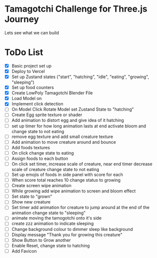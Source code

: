 # Tamagotchi Challenge for Three.js Journey

Lets see what we can build

# ToDo List

- [x] Basic project set up
- [x] Deploy to Vercel
- [x] Set up Zustand states ("start", "hatching", "idle", "eating", "growing", "sleeping")
- [x] Set up food counters
- [x] Create LowPoly Tamagotchi Blender File
- [x] Load Model on
- [x] Implement click detection
- [ ] On Model Click Rotate Model set Zustand State to "hatching"
- [ ] Create Egg sprite texture or shader
- [ ] Add animation to distort egg and give idea of it hatching
- [ ] set up timer for how long animation lasts at end activate bloom and change state to not eating
- [ ] remove egg texture and add small creature texture
- [ ] Add animation to move creature around and bounce
- [ ] Add foods textures
- [ ] On click change state to eating
- [ ] Assign foods to each button
- [ ] On click set timer, increase scale of creature, near end timer decrease scale of creature change state to not eating
- [ ] Set up emojis of foods in side panel with score for each
- [ ] When score total reaches 10 change status to growing
- [ ] Create screen wipe animation
- [ ] While growing add wipe animation to screen and bloom effect
- [ ] Set state to "grown"
- [ ] Show new creature
- [ ] Set timer add animation for creature to jump around at the end of the animation change state to "sleeping"
- [ ] animate moving the tamogotchi onto it's side
- [ ] create zzz animation to indicate sleeping
- [ ] Change background colour to dimmer sleep like background
- [ ] Display message "Thank you for growing this creature"
- [ ] Show Button to Grow another
- [ ] Enable Reset, change state to hatching
- [ ] Add Favicon
